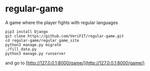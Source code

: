 # regular-game
A game where the player fights with regular languages

```
pip3 install Django
git clone https://github.com/VeriFIT/regular-game.git
cd regular-game/regular_game_site
python3 manage.py migrate
./fill_data.py
python3 manage.py runserver
```

and go to [http://127.0.0.1:8000/game/](http://127.0.0.1:8000/game/)
